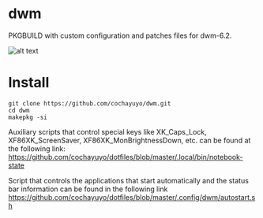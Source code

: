 # dwm
PKGBUILD with custom configuration and patches files for dwm-6.2.

![alt text](https://github.com/cochayuyo/dwm/blob/master/screenshot.png)


# Install
```
git clone https://github.com/cochayuyo/dwm.git
cd dwm
makepkg -si
```

Auxiliary scripts that control special keys like XK_Caps_Lock, XF86XK_ScreenSaver, XF86XK_MonBrightnessDown, etc. can be found at the following link: https://github.com/cochayuyo/dotfiles/blob/master/.local/bin/notebook-state

Script that controls the applications that start automatically and the status bar information can be found in the following link https://github.com/cochayuyo/dotfiles/blob/master/.config/dwm/autostart.sh
